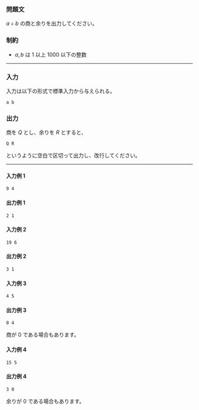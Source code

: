 ### 問題文

$a÷b$ の商と余りを出力してください。

### 制約

- $a, b$ は $1$ 以上 $1000$ 以下の整数

---

### 入力

入力は以下の形式で標準入力から与えられる。

```
a b
```

### 出力

商を $Q$ とし、余りを $R$ とすると、

```
Q R
```

というように空白で区切って出力し、改行してください。

---

#### 入力例 1

```
9 4
```

#### 出力例 1

```
2 1
```

#### 入力例 2

```
19 6
```

#### 出力例 2

```
3 1
```

#### 入力例 3

```
4 5
```

#### 出力例 3

```
0 4
```

商が $0$ である場合もあります。


#### 入力例 4

```
15 5
```

#### 出力例 4

```
3 0
```

余りが $0$ である場合もあります。

